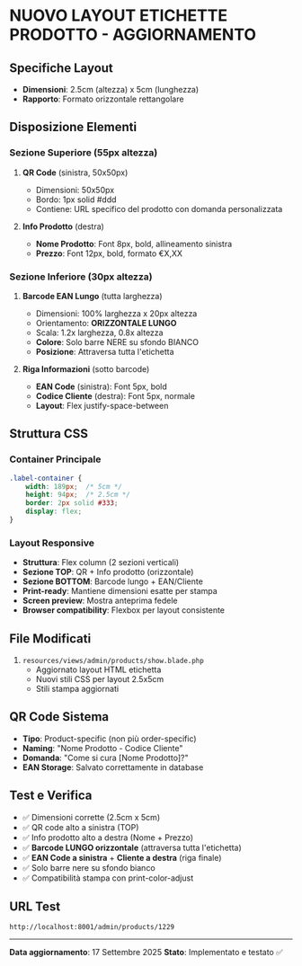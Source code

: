 # NUOVO LAYOUT ETICHETTE PRODOTTO - AGGIORNAMENTO

## Specifiche Layout
- **Dimensioni**: 2.5cm (altezza) x 5cm (lunghezza)
- **Rapporto**: Formato orizzontale rettangolare

## Disposizione Elementi

### Sezione Superiore (55px altezza)
1. **QR Code** (sinistra, 50x50px)
   - Dimensioni: 50x50px
   - Bordo: 1px solid #ddd
   - Contiene: URL specifico del prodotto con domanda personalizzata

2. **Info Prodotto** (destra)
   - **Nome Prodotto**: Font 8px, bold, allineamento sinistra
   - **Prezzo**: Font 12px, bold, formato €X,XX

### Sezione Inferiore (30px altezza)
1. **Barcode EAN Lungo** (tutta larghezza)
   - Dimensioni: 100% larghezza x 20px altezza
   - Orientamento: **ORIZZONTALE LUNGO**
   - Scala: 1.2x larghezza, 0.8x altezza
   - **Colore**: Solo barre NERE su sfondo BIANCO
   - **Posizione**: Attraversa tutta l'etichetta

2. **Riga Informazioni** (sotto barcode)
   - **EAN Code** (sinistra): Font 5px, bold
   - **Codice Cliente** (destra): Font 5px, normale
   - **Layout**: Flex justify-space-between

## Struttura CSS

### Container Principale
```css
.label-container {
    width: 189px;  /* 5cm */
    height: 94px;  /* 2.5cm */
    border: 2px solid #333;
    display: flex;
}
```

### Layout Responsive
- **Struttura**: Flex column (2 sezioni verticali)
- **Sezione TOP**: QR + Info prodotto (orizzontale)
- **Sezione BOTTOM**: Barcode lungo + EAN/Cliente
- **Print-ready**: Mantiene dimensioni esatte per stampa
- **Screen preview**: Mostra anteprima fedele
- **Browser compatibility**: Flexbox per layout consistente

## File Modificati
1. `resources/views/admin/products/show.blade.php`
   - Aggiornato layout HTML etichetta
   - Nuovi stili CSS per layout 2.5x5cm
   - Stili stampa aggiornati

## QR Code Sistema
- **Tipo**: Product-specific (non più order-specific)
- **Naming**: "Nome Prodotto - Codice Cliente"
- **Domanda**: "Come si cura [Nome Prodotto]?"
- **EAN Storage**: Salvato correttamente in database

## Test e Verifica
- ✅ Dimensioni corrette (2.5cm x 5cm)
- ✅ QR code alto a sinistra (TOP)
- ✅ Info prodotto alto a destra (Nome + Prezzo)
- ✅ **Barcode LUNGO orizzontale** (attraversa tutta l'etichetta)
- ✅ **EAN Code a sinistra** + **Cliente a destra** (riga finale)
- ✅ Solo barre nere su sfondo bianco
- ✅ Compatibilità stampa con print-color-adjust

## URL Test
`http://localhost:8001/admin/products/1229`

---
**Data aggiornamento**: 17 Settembre 2025
**Stato**: Implementato e testato ✅
